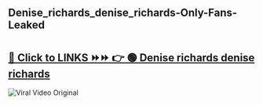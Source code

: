 
 ## Denise_richards_denise_richards-Only-Fans-Leaked

# <h2><a href="https://clipsfans.com/Denise_richards_denise_richards&ref=git">🔗 Click to LINKS ⏩⏩ 👉 🟢 Denise richards denise richards </a></h2>

<a href="https://clipsfans.com/Denise_richards_denise_richards&ref=git" rel="nofollow" data-target="animated-image.originalLink"><img src="https://i.ibb.co.com/xMMVF88/686577567.gif" alt="Viral Video Original" style="max-width: 100%; display: inline-block;" data-target="animated-image.originalImage"></a>
